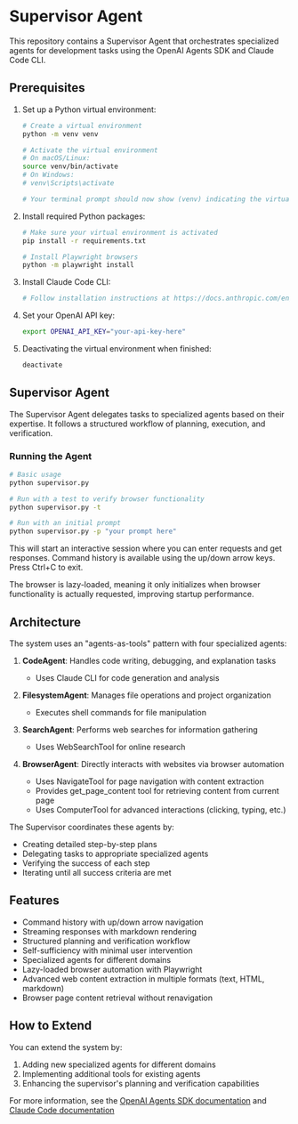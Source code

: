 # Supervisor Agent

This repository contains a Supervisor Agent that orchestrates specialized agents for development tasks using the OpenAI Agents SDK and Claude Code CLI.

## Prerequisites

1. Set up a Python virtual environment:
   ```bash
   # Create a virtual environment
   python -m venv venv
   
   # Activate the virtual environment
   # On macOS/Linux:
   source venv/bin/activate
   # On Windows:
   # venv\Scripts\activate
   
   # Your terminal prompt should now show (venv) indicating the virtual environment is active
   ```

2. Install required Python packages:
   ```bash
   # Make sure your virtual environment is activated
   pip install -r requirements.txt
   
   # Install Playwright browsers
   python -m playwright install
   ```

3. Install Claude Code CLI:
   ```bash
   # Follow installation instructions at https://docs.anthropic.com/en/docs/agents-and-tools/claude-code/overview
   ```

4. Set your OpenAI API key:
   ```bash
   export OPENAI_API_KEY="your-api-key-here"
   ```

5. Deactivating the virtual environment when finished:
   ```bash
   deactivate
   ```

## Supervisor Agent

The Supervisor Agent delegates tasks to specialized agents based on their expertise. It follows a structured workflow of planning, execution, and verification.

### Running the Agent

```bash
# Basic usage
python supervisor.py

# Run with a test to verify browser functionality
python supervisor.py -t

# Run with an initial prompt
python supervisor.py -p "your prompt here"
```

This will start an interactive session where you can enter requests and get responses. Command history is available using the up/down arrow keys. Press Ctrl+C to exit.

The browser is lazy-loaded, meaning it only initializes when browser functionality is actually requested, improving startup performance.

## Architecture

The system uses an "agents-as-tools" pattern with four specialized agents:

1. **CodeAgent**: Handles code writing, debugging, and explanation tasks
   - Uses Claude CLI for code generation and analysis

2. **FilesystemAgent**: Manages file operations and project organization
   - Executes shell commands for file manipulation

3. **SearchAgent**: Performs web searches for information gathering
   - Uses WebSearchTool for online research

4. **BrowserAgent**: Directly interacts with websites via browser automation
   - Uses NavigateTool for page navigation with content extraction
   - Provides get_page_content tool for retrieving content from current page
   - Uses ComputerTool for advanced interactions (clicking, typing, etc.)

The Supervisor coordinates these agents by:
- Creating detailed step-by-step plans
- Delegating tasks to appropriate specialized agents
- Verifying the success of each step
- Iterating until all success criteria are met

## Features

- Command history with up/down arrow navigation
- Streaming responses with markdown rendering
- Structured planning and verification workflow
- Self-sufficiency with minimal user intervention
- Specialized agents for different domains
- Lazy-loaded browser automation with Playwright
- Advanced web content extraction in multiple formats (text, HTML, markdown)
- Browser page content retrieval without renavigation

## How to Extend

You can extend the system by:

1. Adding new specialized agents for different domains
2. Implementing additional tools for existing agents
3. Enhancing the supervisor's planning and verification capabilities

For more information, see the [OpenAI Agents SDK documentation](https://openai.github.io/openai-agents-python/) and [Claude Code documentation](https://docs.anthropic.com/en/docs/agents-and-tools/claude-code/overview)